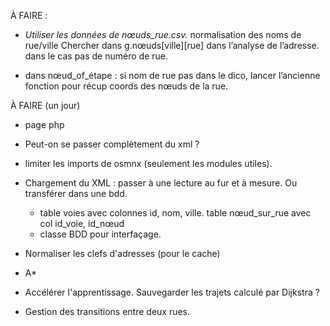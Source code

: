 
À FAIRE :


- *Utiliser les données de nœuds_rue.csv.*
  normalisation des noms de rue/ville
  Chercher dans g.nœuds[ville][rue] dans l’analyse de l’adresse.
      dans le cas pas de numéro de rue.

- dans nœud_of_étape : si nom de rue pas dans le dico, lancer l’ancienne fonction pour récup coords des nœuds de la rue.


À FAIRE (un jour)


- page php

- Peut-on se passer complètement du xml ?

- limiter les imports de osmnx (seulement les modules utiles). 

- Chargement du XML : passer à une lecture au fur et à mesure. Ou transférer dans une bdd.
  - table voies avec colonnes id, nom, ville. table nœud_sur_rue avec col id_voie, id_nœud
  - classe BDD pour interfaçage.

- Normaliser les clefs d'adresses (pour le cache)

- A*

- Accélérer l'apprentissage. Sauvegarder les trajets calculé par Dijkstra ?

- Gestion des transitions entre deux rues.



